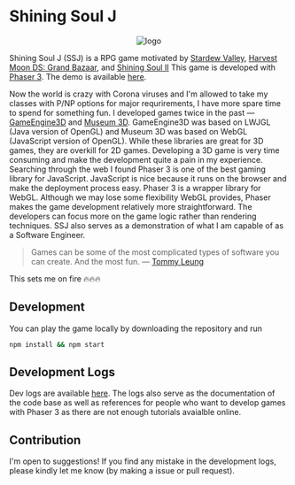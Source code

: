 # Shining Soul J

<p align="center">
  <img src="https://github.com/ioneone/shining-soul-j/blob/develop/public/assets/logo.png?raw=true" alt="logo" />
</p>

Shining Soul J (SSJ) is a RPG game motivated by [Stardew Valley](https://www.stardewvalley.net/), [Harvest Moon DS: Grand Bazaar](https://www.bokumono.com/series/kazebaza/), and [Shining Soul II](http://backup.segakore.fr/shining-world.jp/soul2/Index.htm) This game is developed with [Phaser 3](https://phaser.io/). The demo is available [here](https://ioneone.github.io/shining-soul-j/).

Now the world is crazy with Corona viruses and I'm allowed to take my classes with P/NP options for major requrirements, I have more spare time to spend for something fun. I developed games twice in the past ― [GameEngine3D](https://github.com/ioneone/GameEngine3D) and [Museum 3D](https://github.com/ioneone/Museum-3D). GameEngine3D was based on LWJGL (Java version of OpenGL) and Museum 3D was based on WebGL (JavaScript version of OpenGL). While these libraries are great for 3D games, they are overkill for 2D games. Developing a 3D game is very time consuming and make the development quite a pain in my experience. Searching through the web I found Phaser 3 is one of the best gaming library for JavaScript. JavaScript is nice because it runs on the browser and make the deployment process easy. Phaser 3 is a wrapper library for WebGL. Although we may lose some flexibility WebGL provides, Phaser makes the game development relatively more straightforward. The developers can focus more on the game logic rather than rendering techniques. SSJ also serves as a demonstration of what I am capable of as a Software Engineer.

> Games can be some of the most complicated types of software you can create. And the most fun. ― [Tommy Leung](https://blog.ourcade.co/posts/2020/make-first-phaser-3-game-modern-javascript-part1/)

This sets me on fire 🔥🔥🔥

## Development

You can play the game locally by downloading the repository and run

```bash
npm install && npm start
```

## Development Logs

Dev logs are available [here](https://github.com/ioneone/shining-soul-j/tree/develop/logs). The logs also serve as the documentation of the code base as well as references for people who want to develop games with Phaser 3 as there are not enough tutorials avaialble online. 

## Contribution

I'm open to suggestions! If you find any mistake in the development logs, please kindly let me know (by making a issue or pull request).
